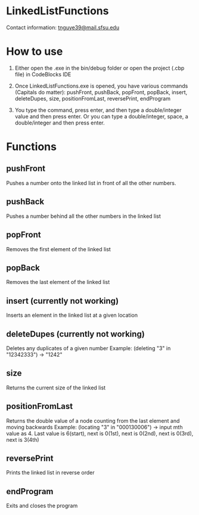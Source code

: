 # LinkedListFunctions

Contact information: tnguye39@mail.sfsu.edu

# How to use
1. Either open the .exe in the bin/debug folder or open the project (.cbp file) in CodeBlocks IDE

2. Once LinkedListFunctions.exe is opened, you have various commands (Capitals do matter):
pushFront, pushBack, popFront, popBack, insert, deleteDupes, size, positionFromLast, reversePrint, endProgram

3. You type the command, press enter, and then type a double/integer value and then press enter. Or you can type a double/integer, space, a double/integer and then press enter.

# Functions

## pushFront
Pushes a number onto the linked list in front of all the other numbers.

## pushBack
Pushes a number behind all the other numbers in the linked list

## popFront
Removes the first element of the linked list

## popBack
Removes the last element of the linked list

## insert (currently not working)
Inserts an element in the linked list at a given location

## deleteDupes (currently not working)
Deletes any duplicates of a given number
Example: (deleting "3" in "12342333") -> "1242"

## size
Returns the current size of the linked list

## positionFromLast
Returns the double value of a node counting from the last element and moving backwards
Example: (locating "3" in "000130006") -> input mth value as 4. Last value is 6(start), next is 0(1st), next is 0(2nd), next is 0(3rd), next is 3(4th)

## reversePrint
Prints the linked list in reverse order

## endProgram
Exits and closes the program
